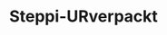 ---
title: "Steppi-URverpackt"
url: /steinheim-an-der-murr/steppi-urverpackt/
shop: Lebensmittel
---